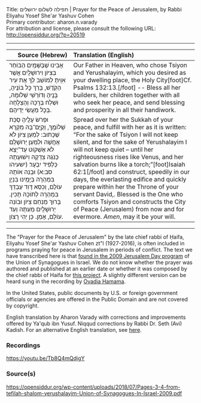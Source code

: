 <html>
<head></head>
<body>
Title: תפילה לשלום ירושלים | Prayer for the Peace of Jerusalem, by Rabbi Eliyahu Yosef She'ar Yashuv Cohen<br />
Primary contributor: aharon.n.varady<br />
For attribution and license, please consult the following URL: <a href="http://opensiddur.org/?p=20519">http://opensiddur.org/?p=20519</a>
<p />
<hr />

<table style="margin-left: auto;margin-right: auto;" class="draggable">
<thead><tr><th id="x" style="text-align: right;">Source (Hebrew)</th><th style="text-align: left;">Translation (English)</th></tr></thead>
<tbody>
<tr>
<td style="vertical-align:top;">
<div class="liturgy"><span lang="he">
אָבִינוּ שֶׁבַּשָּׁמַֽיִם
הַבּוֹחֵר בְּצִיּוֹן וִירוּשָׁלַֽיִם
אֲשֶׁר אִוִּֽיתָ לְמוֹשַׁב לְךָ 
אֶת עִיר הַקֹּֽדֶשׁ,
בָּרֵךְ כׇּל בּוֹנֶֽיהָ, בָּנֶֽיהָ 
וְדוֹרְשֵׁי שְׁלוֹמָהּ,
וּשְׁלַח בְּרָכָה וְהַצְלָחָה בְּכׇל מַעֲשֵׂי יְדֵיהֶם.
</span></div></td>
 
<td style="vertical-align:top;">
<div class="english">
Our Father in Heaven, 
who chose Tsiyon and Yerushalayim, 
which you desired as your dwelling place, 
the Holy City[foot]Cf. Psalms 132:13.[/foot] --
Bless all her builders, her children 
together with all who seek her peace, 
and send blessing and prosperity in all their handiwork.
</div></td></tr>


<tr><td style="vertical-align:top;">
<div class="liturgy"><span lang="he">
וּפְרֹשׂ עָלֶֽיהָ סֻכַּת שְׁלוֹמֶֽךָ,
וְקַֽיֶּם־בָּהּ מִקְרָא שֶׁכָּתוּב:
לְמַעַן צִיּוֹן לֹא אֶחֱשֶׁה 
וּלְמַעַן יְרוּשָׁלִַם לֹא אֶשְׁקוֹט
עַד־יֵצֵא כַנֹּגַהּ צִדְקָהּ 
וִישׁוּעָתָהּ כְּלַפִּיד יִבְעָר׃ <span class="citation">(ישעיהו סב:א)</span>
וּבְנֵה אוֹתָהּ בִּמְהֵרָה בְּיָמֵֽינוּ בִּנְיָן עוֹלָם,
וְכִסֵּא דָּוִד עַבְדְּךָ בִּמְהֵרָה לְתוֹכָהּ תָּכִין.
בָּרוּךְ מְנַחֵם צִיּוֹן 
וּבוֹנֵה יְרוּשָׁלַֽיִם
מֵעַתָּה וְעַד עוֹלָם,
אָמֵן. כֵּן יְהִי רָצוֹן.
</span></div></td>
 
<td style="vertical-align:top;">
<div class="english">
Spread over her the Sukkah of your peace, 
and fulfill with her as it is written: 
“For the sake of Tsiyon I will not keep silent, 
and for the sake of Yerushalayim I will not keep quiet – 
until her righteousness rises like Venus, 
and her salvation burns like a torch;”[foot]Isaiah 62:1[/foot]
and construct, speedily in our days, the everlasting edifice
and quickly prepare within her the Throne of  your servant David,.
Blessed is the One who comforts Tsiyon 
and constructs the City of Peace (Jerusalem)
from now and for evermore. 
<em>Amen</em>, may it be your will.
</div></td></tr>
</tbody></table>

<hr />

The "Prayer for the Peace of Jerusalem" by the late chief rabbi of Ḥaifa, Eliyahu Yosef She'ar Yashuv Cohen zt"l (1927-2016), is often included in programs praying for peace in Jerusalem in periods of conflict. The text we have transcribed here is that <a href="http://www.unisyn.org.il/images/שבת-ירושלים/חוברת_תפילות_יום_ירושלים.pdf">found in the 2009 Jerusalem Day program</a> of the Union of Synagogues in Israel. We do not know whether the prayer was authored and published at an earlier date or whether it was composed by the chief rabbi of Haifa for <a href="https://www.bridgeofgold.com/%D7%A4%D7%A8%D7%95%D7%99%D7%A7%D7%98%D7%99%D7%9D-%D7%A2%D7%AA%D7%99%D7%93%D7%99%D7%99%D7%9D.html">this project</a>. A slightly different version can be heard sung in the recording by <a href="https://youtu.be/Tb8Q4mQdjgY">Ovadia Hamama</a>. 

In the United States, public documents by U.S. or foreign government officials or agencies are offered in the Public Domain and are not covered by copyright.

English translation by Aharon Varady with corrections and improvements offered by Ya'qub ibn Yusuf. Niqqud corrections by Rabbi Dr. Seth (Avi) Kadish. For an alternative English translation, see <a href="http://izionist.org/eng/prayer-peace-jerusalem/">here</a>.

<h3>Recordings</h3>

https://youtu.be/Tb8Q4mQdjgY

<h3>Source(s)</h3>

https://opensiddur.org/wp-content/uploads/2018/07/Pages-3-4-from-tefilah-shalom-yerushalayim-Union-of-Synagogues-In-Israel-2009.pdf


</body>
</html>